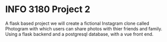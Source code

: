 # INFO 3180 Project 2

A flask based project we will create a fictional Instagram clone called Photogram with which users can share photos with thier friends and family. Using a flask backend and a postgresql database, with a vue front end.
